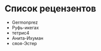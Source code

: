 # Список рецензентов

<!--test reviewers-->

- Germonprez
- Руфь-икегах
- тетрис4
- Анита-Ихуман
- сяоя-Эстер

